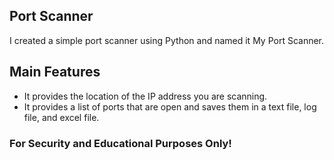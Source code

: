 ## Port Scanner

I created a simple port scanner using Python and named it My Port Scanner.

## Main Features
- It provides the location of the IP address you are scanning.
- It provides a list of ports that are open and saves them in a text file, log file, and excel file.

### For Security and Educational Purposes Only!
